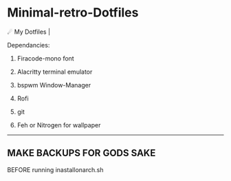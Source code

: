 # Minimal-retro-Dotfiles
☄ My Dotfiles
|

Dependancies:

1. Firacode-mono font

2. Alacritty terminal emulator

3. bspwm Window-Manager

4. Rofi

5. git

6. Feh or Nitrogen for wallpaper


________________________________________________________________________________________________________________________________________________
MAKE BACKUPS FOR GODS SAKE
------------------------------------------------------------------------------------------------------------------------------------------------

BEFORE running inastallonarch.sh
